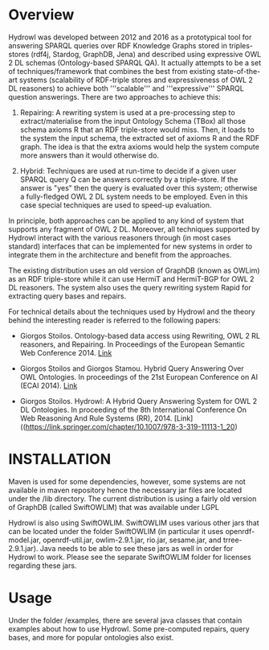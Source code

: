 # Overview

Hydrowl was developed between 2012 and 2016 as a prototypical tool for answering SPARQL queries over RDF Knowledge Graphs stored in triples-stores (rdf4j, Stardog, GraphDB, Jena) and described using expressive OWL 2 DL schemas (Ontology-based SPARQL QA). It actually attempts to be a set of techniques/framework that combines the best from existing state-of-the-art systems (scalability of RDF-triple stores and expressiveness of OWL 2 DL reasoners) to achieve both '''scalable''' and '''expressive''' SPARQL question answerings. There are two approaches to achieve this:

 1) Repairing: A rewriting system is used at a pre-processing step to extract/materialise from the input Ontology Schema (TBox) all those schema axioms R that an RDF triple-store would miss. Then, it loads to the system the input schema, the extracted set of axioms R and the RDF graph. The idea is that the extra axioms would help the system compute more answers than it would otherwise do.

2) Hybrid: Techniques are used at run-time to decide if a given user SPARQL query Q can be answers correctly by a triple-store. If the answer is "yes" then the query is evaluated over this system; otherwise a fully-fledged OWL 2 DL system needs to be employed. Even in this case special techniques are used to speed-up evaluation. 

In principle, both approaches can be applied to any kind of system that supports any fragment of OWL 2 DL. Moreover, all techniques supported by Hydrowl interact with the various reasoners through (in most cases standard) interfaces that can be implemented for new systems in order to integrate them in the architecture and benefit from the approaches. 

The existing distribution uses an old version of GraphDB (known as OWLim) as an RDF triple-store while it can use HermiT and HermiT-BGP for OWL 2 DL reasoners. The system also uses the query rewriting system Rapid for extracting query bases and repairs.

For technical details about the techniques used by Hydrowl and the theory behind the interesting reader is referred to the following papers:

* Giorgos Stoilos. Ontology-based data access using Rewriting, OWL 2 RL reasoners, and Repairing. In Proceedings of the European Semantic Web Conference 2014. [Link](https://link.springer.com/chapter/10.1007/978-3-319-07443-6_22)

* Giorgos Stoilos and Giorgos Stamou. Hybrid Query Answering Over OWL Ontologies. In proceedings of the 21st European Conference on AI (ECAI 2014). [Link](http://ebooks.iospress.nl/volumearticle/37049)

* Giorgos Stoilos. Hydrowl: A Hybrid Query Answering System for OWL 2 DL Ontologies. In proceeding of the 8th International Conference On Web Reasoning And Rule Systems (RR), 2014. [Link]((https://link.springer.com/chapter/10.1007/978-3-319-11113-1_20)

# INSTALLATION

Maven is used for some dependencies, however, some systems are not available in maven repository hence the necessary jar files are located under the /lib directory. The current distribution is using a fairly old version of GraphDB (called SwiftOWLIM) that was available under LGPL

Hydrowl is also using SwiftOWLIM. SwiftOWLIM uses various other jars that can be located under the folder SwiftOWLIM (in particular it uses openrdf-model.jar, openrdf-util.jar, owlim-2.9.1.jar, rio.jar, sesame.jar, and trree-2.9.1.jar). Java needs to be able to see these jars as well in order for Hydrowl to work. Please see the separate SwiftOWLIM folder for licenses regarding these jars.

# Usage

Under the folder /examples, there are several java classes that contain examples about how to use Hydrowl. Some pre-computed repairs, query bases, and more for popular ontologies also exist.
